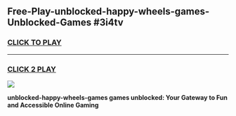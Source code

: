 
## Free-Play-unblocked-happy-wheels-games-Unblocked-Games #3i4tv
<h3>
<a href="https://news.freeplayer.one?title=unblocked-happy-wheels-games&ref=8M">CLICK TO PLAY</a></h3>
<hr>

<h3>
<a href="https://news.freeplayer.one?title=unblocked-happy-wheels-games&ref=8M">CLICK 2 PLAY</a>
  
</h3>

<a href="https://news.freeplayer.one?title=unblocked-happy-wheels-games&ref=8M"><img src="https://clearcache.store/games.png"></a>


**unblocked-happy-wheels-games games unblocked: Your Gateway to Fun and Accessible Online Gaming**
